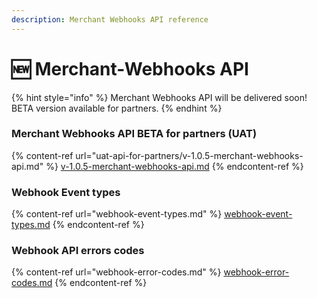 ```yaml
---
description: Merchant Webhooks API reference
---
```


# 🆕 Merchant-Webhooks API

{% hint style="info" %}
Merchant Webhooks API will be delivered soon! BETA version available for partners.
{% endhint %}

### Merchant Webhooks API BETA for partners (UAT)

{% content-ref url="uat-api-for-partners/v-1.0.5-merchant-webhooks-api.md" %}
[v-1.0.5-merchant-webhooks-api.md](uat-api-for-partners/v-1.0.5-merchant-webhooks-api.md)
{% endcontent-ref %}

### Webhook Event types

{% content-ref url="webhook-event-types.md" %}
[webhook-event-types.md](webhook-event-types.md)
{% endcontent-ref %}

### Webhook API errors codes

{% content-ref url="webhook-error-codes.md" %}
[webhook-error-codes.md](webhook-error-codes.md)
{% endcontent-ref %}
